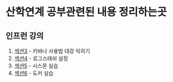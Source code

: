 # 산학연계 공부관련된 내용 정리하는곳

## 인프런 강의

1. [섹션3](inflearn/섹션3.md) - 키바나 사용법 대강 익히기
2. [섹션4](inflearn/섹션4.md) - 로그스태쉬 설정
3. [섹션5](inflearn/섹션5.md) - 시스몬 실습
4. [섹션6](inflearn/섹션6.md) - 도커 실습
